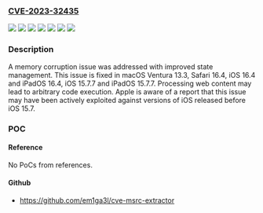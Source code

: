### [CVE-2023-32435](https://cve.mitre.org/cgi-bin/cvename.cgi?name=CVE-2023-32435)
![](https://img.shields.io/static/v1?label=Product&message=Safari&color=blue)
![](https://img.shields.io/static/v1?label=Product&message=iOS%20and%20iPadOS&color=blue)
![](https://img.shields.io/static/v1?label=Product&message=macOS&color=blue)
![](https://img.shields.io/static/v1?label=Version&message=unspecified%3C%2013.3%20&color=brighgreen)
![](https://img.shields.io/static/v1?label=Version&message=unspecified%3C%2015.7%20&color=brighgreen)
![](https://img.shields.io/static/v1?label=Version&message=unspecified%3C%2016.4%20&color=brighgreen)
![](https://img.shields.io/static/v1?label=Vulnerability&message=Processing%20web%20content%20may%20lead%20to%20arbitrary%20code%20execution.%20Apple%20is%20aware%20of%20a%20report%20that%20this%20issue%20may%20have%20been%20actively%20exploited%20against%20versions%20of%20iOS%20released%20before%20iOS%2015.7.&color=brighgreen)

### Description

A memory corruption issue was addressed with improved state management. This issue is fixed in macOS Ventura 13.3, Safari 16.4, iOS 16.4 and iPadOS 16.4, iOS 15.7.7 and iPadOS 15.7.7. Processing web content may lead to arbitrary code execution. Apple is aware of a report that this issue may have been actively exploited against versions of iOS released before iOS 15.7.

### POC

#### Reference
No PoCs from references.

#### Github
- https://github.com/em1ga3l/cve-msrc-extractor

